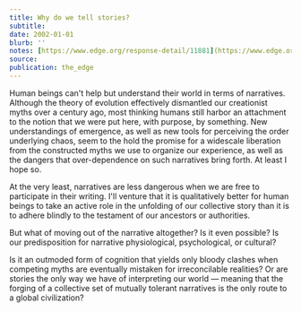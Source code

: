```yaml
---
title: Why do we tell stories?
subtitle: 
date: 2002-01-01
blurb: ''
notes: [https://www.edge.org/response-detail/11881](https://www.edge.org/response-detail/11881 https://www.edge.org/response-detail/11881)
source: 
publication: the_edge
---
```


Human beings can't help but understand their world in terms of narratives. Although the theory of evolution effectively dismantled our creationist myths over a century ago, most thinking humans still harbor an attachment to the notion that we were put here, with purpose, by something. New understandings of emergence, as well as new tools for perceiving the order underlying chaos, seem to the hold the promise for a widescale liberation from the constructed myths we use to organize our experience, as well as the dangers that over-dependence on such narratives bring forth. At least I hope so.

At the very least, narratives are less dangerous when we are free to participate in their writing. I'll venture that it is qualitatively better for human beings to take an active role in the unfolding of our collective story than it is to adhere blindly to the testament of our ancestors or authorities.

But what of moving out of the narrative altogether? Is it even possible? Is our predisposition for narrative physiological, psychological, or cultural?

Is it an outmoded form of cognition that yields only bloody clashes when competing myths are eventually mistaken for irreconcilable realities? Or are stories the only way we have of interpreting our world — meaning that the forging of a collective set of mutually tolerant narratives is the only route to a global civilization?
